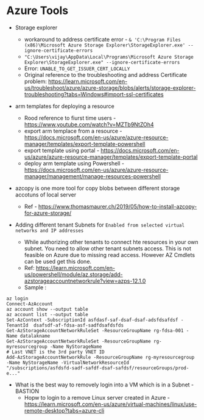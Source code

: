 Azure Tools
==========

* Storage explorer
  - workaround to address certificate error - `& 'C:\Program Files (x86)\Microsoft Azure Storage Explorer\StorageExplorer.exe' --ignore-certificate-errors`
  - `"C:\Users\vijay\AppData\Local\Programs\Microsoft Azure Storage Explorer\StorageExplorer.exe" --ignore-certificate-errors`
  - Error: `UNABLE_TO_GET_ISSUER_CERT_LOCALLY`
  - Original reference to the troubleshooting and address Certificate problem: https://learn.microsoft.com/en-us/troubleshoot/azure/azure-storage/blobs/alerts/storage-explorer-troubleshooting?tabs=Windows#import-ssl-certificates 


* arm templates for deploying a resource 
  - Rood reference to fiurst time users - https://www.youtube.com/watch?v=MZTb9NtZOh4 
  - export arm templace from a resource - https://docs.microsoft.com/en-us/azure/azure-resource-manager/templates/export-template-powershell 
  - export template using portal - https://docs.microsoft.com/en-us/azure/azure-resource-manager/templates/export-template-portal
  - deploy arm template using Powershell - https://docs.microsoft.com/en-us/azure/azure-resource-manager/management/manage-resources-powershell 
  
* azcopy is one more tool for copy blobs between different storage accotuns of local server
  - Ref - https://www.thomasmaurer.ch/2019/05/how-to-install-azcopy-for-azure-storage/ 

* Adding different tenant Subnets for `Enabled from selected virtual networks and IP addresses`
  - While authorizing other tenants to connect hte resources in your own subnet. You need to allow other tenant subnets access. This is not feasible on Azure due to missing read access. However AZ Cmdlets can be used get this done.
  - Ref: https://learn.microsoft.com/en-us/powershell/module/az.storage/add-azstorageaccountnetworkrule?view=azps-12.1.0
  - Sample :
```
az login
Connect-AzAccount
az account show --output table
az account list --output table
Set-AzContext -SubscriptionId asfdasf-saf-dsaf-dsaf-adsfdsafdsf -TenantId  dsafsdf-af-fdsa-asf-sadfdsafdsfds
Get-AzStorageAccountNetworkRuleSet -ResourceGroupName rg-fdsa-001 -Name datalakname
Get-AzStorageAccountNetworkRuleSet -ResourceGroupName rg-myresourcegroup -Name NyStorageName
# Last VNET is the 3rd party VNET ID
Add-AzStorageAccountNetworkRule -ResourceGroupName rg-myresourcegroup -Name NyStorageName -VirtualNetworkResourceId  "/subscriptions/asfdsfd-sadf-safdf-dsaf-safdsf/resourceGroups/prod-e..."
```


* What is the best way to removely login into a VM which is in a Subnet - BASTION
  * Hopw to login to a remove Linux server created in Azure - https://learn.microsoft.com/en-us/azure/virtual-machines/linux/use-remote-desktop?tabs=azure-cli 
